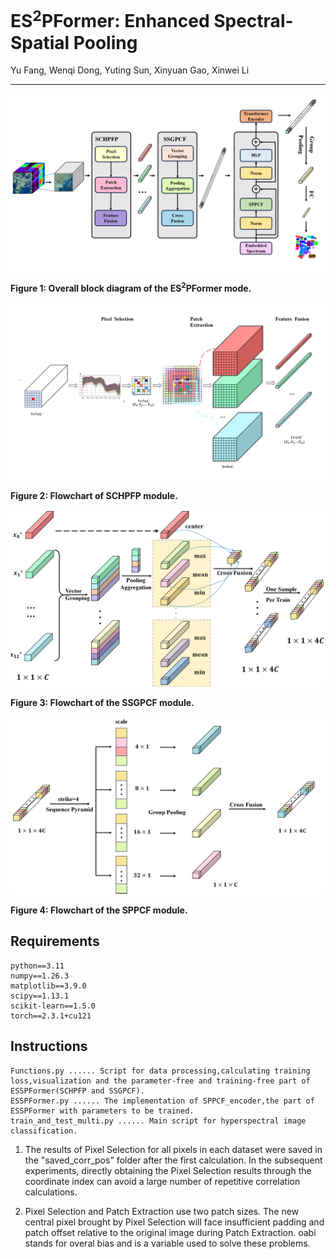 # ES<sup>2</sup>PFormer: Enhanced Spectral-Spatial Pooling
Yu Fang, Wenqi Dong, Yuting Sun, Xinyuan Gao, Xinwei Li
___________

<img src="./fig/ESSPFormer.png" alt="alt text" width="600"/>

**Figure 1: Overall block diagram of the ES<sup>2</sup>PFormer mode.**

<img src="./fig/SCHPFP.png" alt="alt text" width="600"/>

**Figure 2: Flowchart of SCHPFP module.**

<img src="./fig/SSGPCF.png" alt="alt text" width="600"/>

**Figure 3: Flowchart of the SSGPCF module.**

<img src="./fig/SPPCF.png" alt="alt text" width="600"/>

**Figure 4: Flowchart of the SPPCF module.**


Requirements
---------------------
    
    python==3.11
    numpy==1.26.3
    matplotlib==3.9.0
    scipy==1.13.1
    scikit-learn==1.5.0
    torch==2.3.1+cu121

Instructions
---------------------
    Functions.py ...... Script for data processing,calculating training loss,visualization and the parameter-free and training-free part of ESSPFormer(SCHPFP and SSGPCF).
    ESSPFormer.py ...... The implementation of SPPCF_encoder,the part of ESSPFormer with parameters to be trained.
    train_and_test_multi.py ...... Main script for hyperspectral image classification.

1. The results of Pixel Selection for all pixels in each dataset were saved in the "saved_corr_pos" folder after the first calculation. In the subsequent experiments, directly obtaining the Pixel Selection results through the coordinate index can avoid a large number of repetitive correlation calculations.

2. Pixel Selection and Patch Extraction use two patch sizes. The new central pixel brought by Pixel Selection will face insufficient padding and patch offset relative to the original image during Patch Extraction. oabi stands for overal bias and is a variable used to solve these problems.
